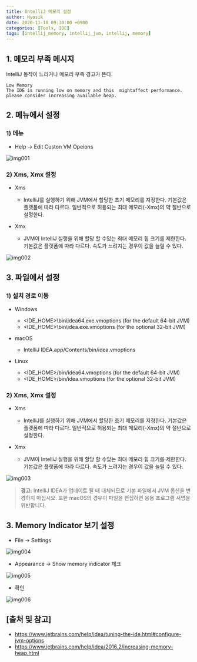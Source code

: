 ```yaml
--- 
title: IntelliJ 메모리 설정
author: Hyosik
date: 2020-11-18 09:30:00 +0900
categories: [Tools, IDE]
tags: [intellij_memory, intellij_jvm, intellij, memory]
---
```


## 1. 메모리 부족 메시지
IntelliJ 동작이 느리거나 메모리 부족 경고가 뜬다.

```text
Low Memory
The IDE is running low on memory and this  mightaffect performance. please consider increasing available heap.
```

## 2. 메뉴에서 설정

### 1) 메뉴

* Help → Edit Custon VM Opeions

![img001](/assets/img/2020-11-18-intellij-memory-setting/img001.png)

### 2) Xms, Xmx 설정

* Xms
  - IntelliJ를 실행하기 위해 JVM에서 할당한 초기 메모리를 지정한다. 기본값은 플랫폼에 따라 다르다. 일반적으로 허용되는 최대 메모리(-Xmx)의 약 절반으로 설정한다.

* Xmx
  - JVM이 IntelliJ 실행을 위해 할당 할 수있는 최대 메모리 힙 크기를 제한한다. 기본값은 플랫폼에 따라 다르다. 속도가 느려지는 경우이 값을 늘릴 수 있다.

![img002](/assets/img/2020-11-18-intellij-memory-setting/img002.png)

## 3. 파일에서 설정

### 1) 설치 경로 이동

* Windows
  - <IDE_HOME>\bin\idea64.exe.vmoptions (for the default 64-bit JVM)
  - <IDE_HOME>\bin\idea.exe.vmoptions (for the optional 32-bit JVM)

* macOS
  - IntelliJ IDEA.app/Contents/bin/idea.vmoptions

* Linux
  - <IDE_HOME>/bin/idea64.vmoptions (for the default 64-bit JVM)
  - <IDE_HOME>/bin/idea.vmoptions (for the optional 32-bit JVM)

### 2) Xms, Xmx 설정

* Xms
  - IntelliJ를 실행하기 위해 JVM에서 할당한 초기 메모리를 지정한다. 기본값은 플랫폼에 따라 다르다. 일반적으로 허용되는 최대 메모리(-Xmx)의 약 절반으로 설정한다.

* Xmx
  - JVM이 IntelliJ 실행을 위해 할당 할 수있는 최대 메모리 힙 크기를 제한한다. 기본값은 플랫폼에 따라 다르다. 속도가 느려지는 경우이 값을 늘릴 수 있다.

![img003](/assets/img/2020-11-18-intellij-memory-setting/img003.png)

> **경고:** IntelliJ IDEA가 업데이트 될 때 대체되므로 기본 파일에서 JVM 옵션을 변경하지 마십시오. 또한 macOS의 경우이 파일을 편집하면 응용 프로그램 서명을 위반합니다.

## 3. Memory Indicator 보기 설정

* File → Settings

![img004](/assets/img/2020-11-18-intellij-memory-setting/img004.png)

* Appearance → Show memory indicator 체크

![img005](/assets/img/2020-11-18-intellij-memory-setting/img005.png)

* 확인

![img006](/assets/img/2020-11-18-intellij-memory-setting/img006.png)

## [출처 및 참고]
* <https://www.jetbrains.com/help/idea/tuning-the-ide.html#configure-jvm-options>
* <https://www.jetbrains.com/help/idea/2016.2/increasing-memory-heap.html>

